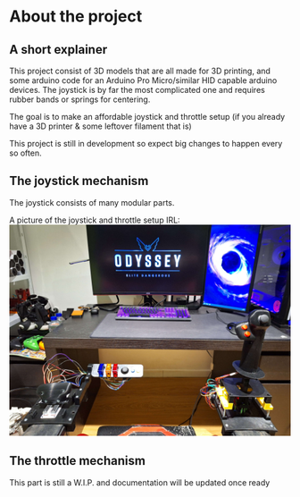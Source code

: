 # About the project

## A short explainer
This project consist of 3D models that are all made for 3D printing, and some arduino code for an Arduino Pro Micro/similar HID capable arduino devices.
The joystick is by far the most complicated one and requires rubber bands or springs for centering.

The goal is to make an affordable joystick and throttle setup (if you already have a 3D printer & some leftover filament that is)

This project is still in development so expect big changes to happen every so often.

## The joystick mechanism
The joystick consists of many modular parts.

A picture of the joystick and throttle setup IRL:
![Image of the joystick](https://github.com/SubzeV/Arduino-Pro-Micro-Hotas/blob/49579b332c7ec3b0158f528e7e06c42ac2194266/Pictures/20240117_224643.jpg)

## The throttle mechanism
This part is still a W.I.P. and documentation will be updated once ready
